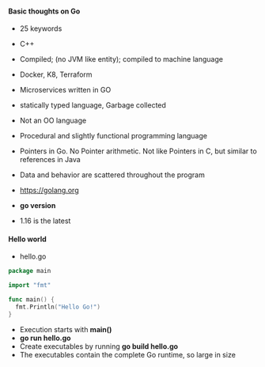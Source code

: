 #### Basic thoughts on Go

* 25 keywords
* C++
* Compiled; (no JVM like entity); compiled to machine language
* Docker, K8, Terraform
* Microservices written in GO
* statically typed language, Garbage collected
* Not an OO language
* Procedural and slightly functional programming language
* Pointers in Go. No Pointer arithmetic. Not like Pointers in C, but similar to references in Java
* Data and behavior are scattered throughout the program

* https://golang.org
* __go version__
* 1.16 is the latest

#### Hello world

* hello.go

``` go
package main

import "fmt"

func main() {
  fmt.Println("Hello Go!")
}

```

* Execution starts with __main()__
* __go run hello.go__
* Create executables by running __go build hello.go__
* The executables contain the complete Go runtime, so large in size

